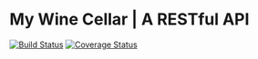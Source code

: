 # My Wine Cellar | A RESTful API

[![Build Status](https://travis-ci.org/yang70/wine_api.svg?branch=master)](https://travis-ci.org/yang70/wine_api)
[![Coverage Status](https://coveralls.io/repos/github/yang70/wine_api/badge.svg?branch=master)](https://coveralls.io/github/yang70/wine_api?branch=master)

